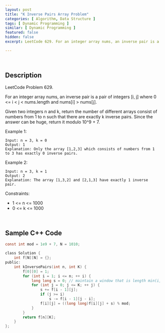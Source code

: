 ```yaml
---
layout: post
title: "K Inverse Pairs Array Problem"
categories: [ Algorithm, Data Structure ]
tags: [ Dynamic Programming ]
similar: [ Dynamic Programming ]
featured: false
hidden: false
excerpt: LeetCode 629. For an integer array nums, an inverse pair is a pair of integers [i, j] where 0 <= i < j < nums.length and nums[i] > nums[j].

---
```


<br />

## Description

LeetCode Problem 629.

For an integer array nums, an inverse pair is a pair of integers [i, j] where 0 <= i < j < nums.length and nums[i] > nums[j].

Given two integers n and k, return the number of different arrays consist of numbers from 1 to n such that there are exactly k inverse pairs. Since the answer can be huge, return it modulo 10^9 + 7.

Example 1:
```
Input: n = 3, k = 0
Output: 1
Explanation: Only the array [1,2,3] which consists of numbers from 1 to 3 has exactly 0 inverse pairs.
```

Example 2:
```
Input: n = 3, k = 1
Output: 2
Explanation: The array [1,3,2] and [2,1,3] have exactly 1 inverse pair.
```

Constraints:
* 1 <= n <= 1000
* 0 <= k <= 1000

<br />

## Sample C++ Code


```c
const int mod = 1e9 + 7, N = 1010;

class Solution {
    int f[N][N] = {};
public:
    int kInversePairs(int n, int K) {
        f[0][0] = 1;
        for (int i = 1; i <= n; ++ i) {
            long long s = 0; // maintain a window that is length min(i, j);
            for (int j = 0; j <= K; ++ j) {
                s += f[i - 1][j];
                if (j >= i)
                    s -= f[i - 1][j - i];
                f[i][j] = ((long long)f[i][j] + s) % mod; 
            }
        }
        return f[n][K];
    }
};
```


